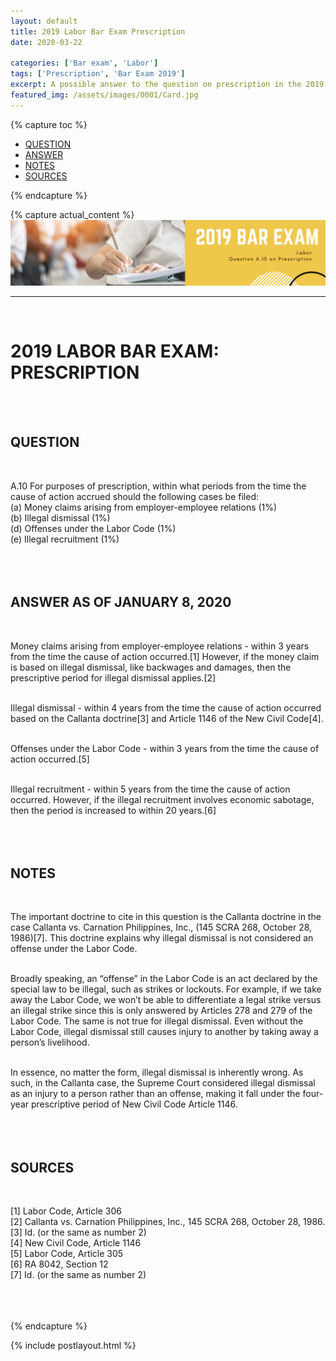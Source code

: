 ```yaml
---
layout: default
title: 2019 Labor Bar Exam Prescription
date: 2020-03-22

categories: ['Bar exam', 'Labor']
tags: ['Prescription', 'Bar Exam 2019']
excerpt: A possible answer to the question on prescription in the 2019 Bar Exams for Labor
featured_img: /assets/images/0001/Card.jpg
---
```


{% capture toc %}
<ul>
	<li><a href="#part1">QUESTION</a></li>
	<li><a href="#part2">ANSWER</a></li>
	<li><a href="#part3">NOTES</a></li>
	<li><a href="#part4">SOURCES</a></li>
</ul>
{% endcapture %}


{% capture actual_content %}
<img class="banner" src="/assets/images/0001/Banner.png" alt="2019 Labor Bar Exam Prescription">
<hr>
<br>

<h1>2019 LABOR BAR EXAM: PRESCRIPTION</h1>

<br><br>

<h2 id="part1"> QUESTION </h2>
<br>
<p>
A.10 For purposes of prescription, within what periods from the time the cause of action accrued should the following cases be filed:<br>
(a) Money claims arising from employer-employee relations (1%)<br>
(b) Illegal dismissal (1%)<br>
(d) Offenses under the Labor Code (1%)<br>
(e) Illegal recruitment (1%)<br><br><br><br>
</p>

<h2 id="part2"> ANSWER AS OF JANUARY 8, 2020 </h2>
<br>
<p>
Money claims arising from employer-employee relations - within 3 years from the time the cause of action occurred.[1] However, if the money claim is based on illegal dismissal, like backwages and damages, then the prescriptive period for illegal dismissal applies.[2]<br><br>

Illegal dismissal - within 4 years from the time the cause of action occurred based on the Callanta doctrine[3] and Article 1146 of the New Civil Code[4].<br><br>

Offenses under the Labor Code - within 3 years from the time the cause of action occurred.[5]<br><br>

Illegal recruitment - within 5 years from the time the cause of action occurred. However, if the illegal recruitment involves economic sabotage, then the period is increased to within 20 years.[6]<br><br><br><br>
</p>


<h2 id="part3"> NOTES </h2>
<br>
<p>
The important doctrine to cite in this question is the Callanta doctrine in the case Callanta vs. Carnation Philippines, Inc., (145 SCRA 268, October 28, 1986)[7]. This doctrine explains why illegal dismissal is not considered an offense under the Labor Code.<br><br>

Broadly speaking, an “offense” in the Labor Code is an act declared by the special law to be illegal, such as strikes or lockouts. For example, if we take away the Labor Code, we won’t be able to differentiate a legal strike versus an illegal strike since this is only answered by Articles 278 and 279 of the Labor Code. The same is not true for illegal dismissal. Even without the Labor Code, illegal dismissal still causes injury to another by taking away a person’s livelihood.<br><br>

In essence, no matter the form, illegal dismissal is inherently wrong. As such, in the Callanta case, the Supreme Court considered illegal dismissal as an injury to a person rather than an offense, making it fall under the four-year prescriptive period of New Civil Code Article 1146.<br><br><br><br>
</p>

<h2 id="part4"> SOURCES </h2>
<br>
<p>
[1] Labor Code, Article 306<br>
[2] Callanta vs. Carnation Philippines, Inc., 145 SCRA 268, October 28, 1986.<br>
[3] Id. (or the same as number 2)<br>
[4] New Civil Code, Article 1146<br>
[5] Labor Code, Article 305<br>
[6] RA 8042, Section 12<br>
[7] Id. (or the same as number 2)<br><br><br><br>
</p>
{% endcapture %}

{% include postlayout.html %}
